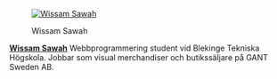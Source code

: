 <div class="author-byline">
<figure class="figure left">
<a href="image/me.jpg"><img src="image/me.jpg?w=100" alt="Wissam Sawah"/></a>
<figcaption>

<p>Wissam Sawah</p>

</figcaption>
</figure>

<p><a href="https://www.linkedin.com/in/wissam-sawah-88a65672/" rel=author><strong>Wissam Sawah</strong></a> Webbprogrammering student vid Blekinge Tekniska Högskola. Jobbar som visual merchandiser och butikssäljare på GANT Sweden AB.</p>
</div>
